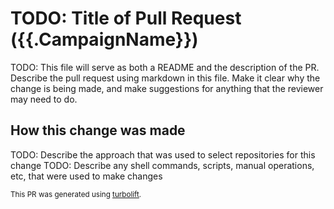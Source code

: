 # TODO: Title of Pull Request ({{.CampaignName}})

TODO: This file will serve as both a README and the description of the PR. Describe the pull request using markdown in this file. Make it clear why the change is being made, and make suggestions for anything that the reviewer may need to do.

## How this change was made
TODO: Describe the approach that was used to select repositories for this change
TODO: Describe any shell commands, scripts, manual operations, etc, that were used to make changes

<!-- Please keep the footer below, to support turbolift usage tracking -->
<sub>This PR was generated using [turbolift](https://github.com/Skyscanner/turbolift).</sub>
